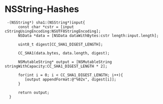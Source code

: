 NSString-Hashes
===============



     -(NSString*) sha1:(NSString*)input{
          const char *cstr = [input cStringUsingEncoding:NSUTF8StringEncoding];
          NSData *data = [NSData dataWithBytes:cstr length:input.length];
          
          uint8_t digest[CC_SHA1_DIGEST_LENGTH];
          
          CC_SHA1(data.bytes, data.length, digest);
          
          NSMutableString* output = [NSMutableString stringWithCapacity:CC_SHA1_DIGEST_LENGTH * 2];
          
          for(int i = 0; i < CC_SHA1_DIGEST_LENGTH; i++){
             [output appendFormat:@"%02x", digest[i]];
          }
            
          return output;
      }
